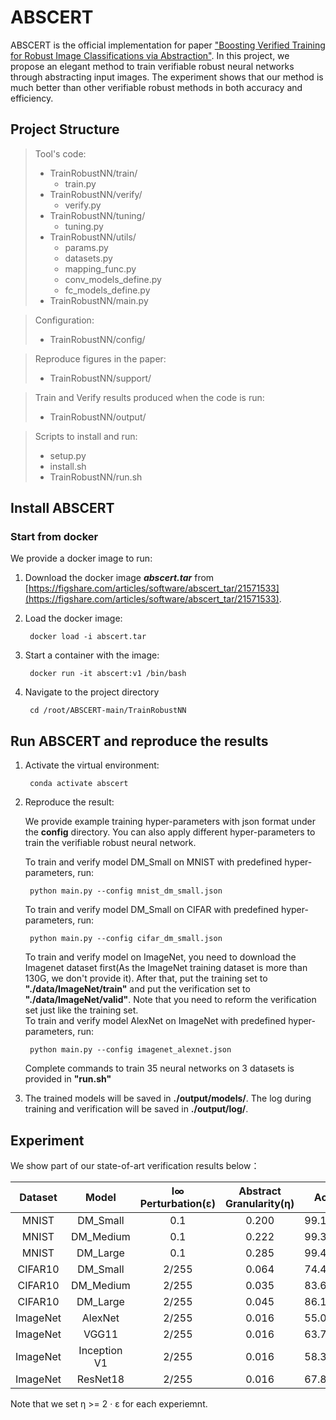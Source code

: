# ABSCERT

ABSCERT is the official implementation for paper ["Boosting Verified Training for Robust Image Classifications via Abstraction"](). In this project, we propose an elegant method to train verifiable robust neural networks through abstracting input images. The experiment shows that our method is much better than other verifiable robust methods in both accuracy and efficiency.


## Project Structure
> Tool's code: 
> - TrainRobustNN/train/
> 	- train.py
> - TrainRobustNN/verify/
> 	- verify.py
> - TrainRobustNN/tuning/
> 	- tuning.py
> - TrainRobustNN/utils/
> 	- params.py
> 	- datasets.py
> 	- mapping_func.py
> 	- conv_models_define.py
> 	- fc_models_define.py
> - TrainRobustNN/main.py

> Configuration: 
> - TrainRobustNN/config/

> Reproduce figures in the paper:
> - TrainRobustNN/support/

> Train and Verify results produced when the code is run: 
> - TrainRobustNN/output/

> Scripts to install and run:
> - setup.py
> - install.sh
> - TrainRobustNN/run.sh


## Install ABSCERT

### Start from docker

We provide a docker image to run:
1. Download the docker image ***abscert.tar*** from [https://figshare.com/articles/software/abscert_tar/21571533](https://figshare.com/articles/software/abscert_tar/21571533). 
2. Load the docker image:
	
		docker load -i abscert.tar
3. Start a container with the image:
	
		docker run -it abscert:v1 /bin/bash
4. Navigate to the project directory

		cd /root/ABSCERT-main/TrainRobustNN



## Run ABSCERT and reproduce the results

1. Activate the virtual environment:
		
		conda activate abscert

2. Reproduce the result: 

	We provide example training hyper-parameters with json format under the **config** directory. You can also apply different hyper-parameters to train the verifiable robust neural network.

	To train and verify model DM_Small on MNIST with predefined hyper-parameters, run:

		python main.py --config mnist_dm_small.json

	To train and verify model DM_Small on CIFAR with predefined hyper-parameters, run:

		python main.py --config cifar_dm_small.json

	To train and verify model on ImageNet, you need to download the Imagenet dataset first(As the ImageNet training dataset is more than 130G, we don't provide it). After that, put the training set to **"./data/ImageNet/train"** and put the verification set to **"./data/ImageNet/valid"**. Note that you need to reform the verification set just like the training set.   
	To train and verify model AlexNet on ImageNet with predefined hyper-parameters, run:

		python main.py --config imagenet_alexnet.json

	Complete commands to train 35 neural networks on 3 datasets is provided in **"run.sh"**

3. The trained models will be saved in **./output/models/**. The log during training and verification will be saved in **./output/log/**.

## Experiment

We show part of our state-of-art verification results below：

| Dataset      | Model     | l∞ Perturbation(ε) | Abstract Granularity(η) | Acc    | Time(s)   |
| :----------: | :-------: | :----------------: | :------------------: | :----: | :----: |
| MNIST        | DM_Small  | 0.1                | 0.200                  |  99.10%   |  2.18  |
| MNIST        | DM_Medium | 0.1                | 0.222                  |  99.36%   |  2.32   |
| MNIST        | DM_Large  | 0.1                | 0.285                  |  99.43%   |  4.28   |
| CIFAR10      | DM_Small  | 2/255              | 0.064                  |  74.48%   |  3.31   |
| CIFAR10      | DM_Medium | 2/255              | 0.035                  |  83.60%   |  3.58   |
| CIFAR10      | DM_Large  | 2/255              | 0.045                  |  86.19%   |  5.29   |
| ImageNet     | AlexNet   | 2/255              | 0.016                  |  55.04%   |  508.2   |
| ImageNet     | VGG11     | 2/255              | 0.016                  |  63.71%   |  2530.3   |
| ImageNet     | Inception V1  | 2/255              | 0.016                  |  58.33%   |  2183.7   |
| ImageNet     | ResNet18  | 2/255              | 0.016                  |  67.85%   |  212.6   |

Note that we set η >= 2 · ε for each experiemnt. 
